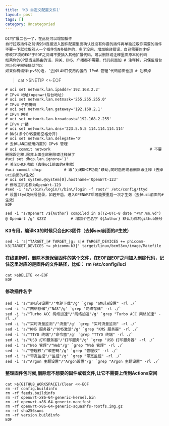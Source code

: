 ```yaml
---
title: 'K3 自定义配置文件1'
layout: post
tags: []
category: Uncategoried
---
```

    DIY扩展二合一了，在此处可以增加插件
    自行拉取插件之前请SSH连接进入固件配置里面确认过没有你要的插件再单独拉取你需要的插件
    不要一下就拉取别人一个插件包N多插件的，多了没用，增加编译错误，自己需要的才好
    修改IP项的EOF于EOF之间请不要插入其他扩展代码，可以删除或注释里面原本的代码
    如果你的OP是当主路由的话，网关、DNS、广播都不需要，代码前面加 # 注释掉，只保留后台地址和子网掩码就可以
    如果你有编译ipv6的话，‘去掉LAN口使用内置的 IPv6 管理’代码前面也加 # 注释掉

> cat >$NETIP <<-EOF

	# uci set network.lan.ipaddr='192.168.2.2'                                    # IPv4 地址(openwrt后台地址)
	# uci set network.lan.netmask='255.255.255.0'                              # IPv4 子网掩码
	# uci set network.lan.gateway='192.168.2.1'                                 # IPv4 网关
	# uci set network.lan.broadcast='192.168.2.255'                           # IPv4 广播
	# uci set network.lan.dns='223.5.5.5 114.114.114.114'                  # DNS(多个DNS要用空格分开)
	# uci set network.lan.delegate='0'                                            # 去掉LAN口使用内置的 IPv6 管理
	# uci commit network                                            # 不要删除跟注释,除非上面全部删除或注释掉了
	#uci set dhcp.lan.ignore='1'                                             # 关闭DHCP功能（去掉uci前面的#生效）
	#uci commit dhcp          # 跟‘关闭DHCP功能’联动,同时启用或者删除跟注释（去掉uci前面的#生效）
	# uci set system.@system[0].hostname='OpenWrt-123'                    # 修改主机名称为OpenWrt-123
	#sed -i 's/\/bin\/login/\/bin\/login -f root/' /etc/config/ttyd         # 设置ttyd免帐号登录，如若开启，进入OPENWRT后可能要重启一次才生效（去掉uci前面的#生效）
	EOF

	sed -i "s/OpenWrt /${Author} compiled in $(TZ=UTC-8 date "+%Y.%m.%d") @ OpenWrt /g" $ZZZ           # 增加个性名字 ${Author} 默认为你的github帐号

#### K3专用，编译K3的时候只会出K3固件（去掉sed前面的#生效）
	sed -i 's|^TARGET_|# TARGET_|g; s|# TARGET_DEVICES += phicomm-k3|TARGET_DEVICES += phicomm-k3|' target/linux/bcm53xx/image/Makefile


#### 在线更新时，删除不想保留固件的某个文件，在EOF跟EOF之间加入删除代码，记住这里对应的是固件的文件路径，比如： rm /etc/config/luci
	cat >$DELETE <<-EOF
	EOF

#### 修改插件名字
	sed -i 's/"aMule设置"/"电驴下载"/g' `grep "aMule设置" -rl ./`
	sed -i 's/"网络存储"/"NAS"/g' `grep "网络存储" -rl ./`
	sed -i 's/"Turbo ACC 网络加速"/"网络加速"/g' `grep "Turbo ACC 网络加速" -rl ./`
	sed -i 's/"实时流量监测"/"流量"/g' `grep "实时流量监测" -rl ./`
	sed -i 's/"KMS 服务器"/"KMS激活"/g' `grep "KMS 服务器" -rl ./`
	sed -i 's/"TTYD 终端"/"命令窗"/g' `grep "TTYD 终端" -rl ./`
	sed -i 's/"USB 打印服务器"/"打印服务"/g' `grep "USB 打印服务器" -rl ./`
	sed -i 's/"Web 管理"/"Web"/g' `grep "Web 管理" -rl ./`
	sed -i 's/"管理权"/"改密码"/g' `grep "管理权" -rl ./`
	sed -i 's/"带宽监控"/"监控"/g' `grep "带宽监控" -rl ./`
	sed -i 's/"Argon 主题设置"/"Argon设置"/g' `grep "Argon 主题设置" -rl ./`


#### 整理固件包时候,删除您不想要的固件或者文件,让它不需要上传到Actions空间
	cat >${GITHUB_WORKSPACE}/Clear <<-EOF
	rm -rf config.buildinfo
	rm -rf feeds.buildinfo
	rm -rf openwrt-x86-64-generic-kernel.bin
	rm -rf openwrt-x86-64-generic.manifest
	rm -rf openwrt-x86-64-generic-squashfs-rootfs.img.gz
	rm -rf sha256sums
	rm -rf version.buildinfo
	EOF
